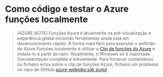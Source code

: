 <properties
    pageTitle="Desenvolver e executar funções Azure localmente | Microsoft Azure"
    description="Saiba como código e teste o Azure funções no seu computador local antes de executá-los em funções do Azure"
    services="functions"
    documentationCenter="na"
    authors="lindydonna"
    manager="erikre"
    editor=""/>

<tags
    ms.service="functions"
    ms.workload="na"
    ms.tgt_pltfrm="multiple"
    ms.devlang="multiple"
    ms.topic="article"
    ms.date="10/25/2016"
    ms.author="donnam"/>

# <a name="how-to-code-and-test-azure-functions-locally"></a>Como código e testar o Azure funções localmente 

> [AZURE.NOTE] Funções Azure é atualmente na pré-visualização e experiência global incluindo ferramentas ainda está em desenvolvimento rápido. A forma mais fácil para executar o anfitrião do Azure funções localmente é utilizar o [Clip de funções do Azure](https://go.microsoft.com/fwlink/?linkid=832752) e instalá-lo a partir do npm. Atualmente, o Windows só é suportada. Documentação completa é brevemente. Para fornecer comentários ou ficheiro erros sobre o clip de funções Azure, ficheiro um problema no repo de GitHub [azure-webjobs sdk script](https://github.com/Azure/azure-webjobs-sdk-script) . 

